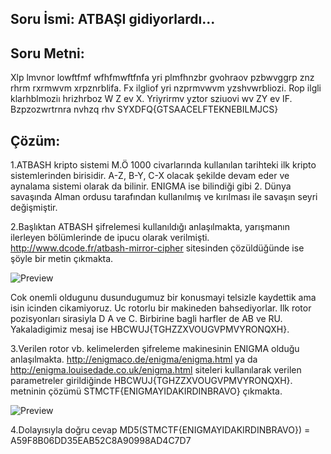 
## Soru İsmi: ATBAŞI gidiyorlardı...

## Soru Metni: 
Xlp lmvnor lowftfmf wfhfmwftfnfa yri plmfhnzbr gvohraov pzbwvggrp znz rhrm rxrmwvm xrpznrblifa. Fx ilgliof yri nzprmvwvm yzshvwrbliozi. Rop ilgli klarhblmoziı hrizhrboz W Z ev X. Yriyrirmv yztor sziuovi wv ZY ev IF. Bzpzozwrtrnra nvhzq rhv SYXDFQ{GTSAACELFTEKNEBILMJCS}


## Çözüm: 
1.ATBASH kripto sistemi M.Ö 1000 civarlarında kullanılan tarihteki ilk kripto sistemlerinden birisidir. A-Z, B-Y, C-X  olacak şekilde devam eder ve aynalama sistemi olarak da bilinir. ENIGMA ise bilindiği gibi 2. Dünya savaşında Alman ordusu tarafından kullanılmış ve kırılması ile savaşın seyri değişmiştir.

2.Başlıktan ATBASH şifrelemesi kullanıldığı anlaşılmakta, yarışmanın ilerleyen bölümlerinde de ipucu olarak verilmişti. http://www.dcode.fr/atbash-mirror-cipher sitesinden çözüldüğünde ise şöyle bir metin çıkmakta. 

![Preview](https://github.com/stmctf/stmctf17/blob/master/CRYPTO/ATBASIgidiyorlardi/atbash1.png)

Cok onemli oldugunu dusundugumuz bir konusmayi telsizle kaydettik ama isin icinden cikamiyoruz. Uc rotorlu bir makineden bahsediyorlar. Ilk rotor pozisyonları sirasiyla D A ve C. Birbirine bagli harfler de AB ve RU. Yakaladigimiz mesaj ise HBCWUJ{TGHZZXVOUGVPMVYRONQXH}. 

3.Verilen rotor vb. kelimelerden şifreleme makinesinin ENIGMA olduğu anlaşılmakta. 
http://enigmaco.de/enigma/enigma.html ya da http://enigma.louisedade.co.uk/enigma.html siteleri kullanılarak verilen parametreler girildiğinde HBCWUJ{TGHZZXVOUGVPMVYRONQXH}. 
metninin çözümü STMCTF{ENIGMAYIDAKIRDINBRAVO} çıkmakta.

![Preview](https://github.com/stmctf/stmctf17/blob/master/CRYPTO/ATBASIgidiyorlardi/atbash2.png)

4.Dolayısıyla doğru cevap MD5(STMCTF{ENIGMAYIDAKIRDINBRAVO}) = A59F8B06DD35EAB52C8A90998AD4C7D7

